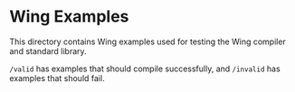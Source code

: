 # Wing Examples

This directory contains Wing examples used for testing the Wing compiler and standard library.

`/valid` has examples that should compile successfully, and `/invalid` has examples that should fail.
